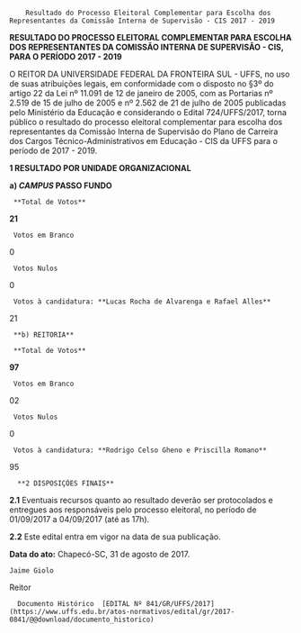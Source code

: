         Resultado do Processo Eleitoral Complementar para Escolha dos Representantes da Comissão Interna de Supervisão - CIS 2017 - 2019  

**RESULTADO DO PROCESSO ELEITORAL COMPLEMENTAR PARA ESCOLHA DOS REPRESENTANTES DA COMISSÃO INTERNA DE SUPERVISÃO - CIS,** **PARA O PERÍODO 2017 - 2019**

  

 O REITOR DA UNIVERSIDADE FEDERAL DA FRONTEIRA SUL - UFFS, no uso de suas atribuições legais, em conformidade com o disposto no §3º do artigo 22 da Lei nº 11.091 de 12 de janeiro de 2005, com as Portarias nº 2.519 de 15 de julho de 2005 e nº 2.562 de 21 de julho de 2005 publicadas pelo Ministério da Educação e considerando o Edital 724/UFFS/2017, torna público o resultado do processo eleitoral complementar para escolha dos representantes da Comissão Interna de Supervisão do Plano de Carreira dos Cargos Técnico-Administrativos em Educação - CIS da UFFS para o período de 2017 - 2019.

  

 **1 RESULTADO POR UNIDADE ORGANIZACIONAL**

 **a) *CAMPUS* PASSO FUNDO**

     **Total de Votos**

   **21**

     Votos em Branco

   0

     Votos Nulos

   0

     Votos à candidatura: **Lucas Rocha de Alvarenga e Rafael Alles**

   21

     **b) REITORIA**

     **Total de Votos**

   **97**

     Votos em Branco

   02

     Votos Nulos

   0

     Votos à candidatura: **Rodrigo Celso Gheno e Priscilla Romano**

   95

      **2 DISPOSIÇÕES FINAIS**

 **2.1** Eventuais recursos quanto ao resultado deverão ser protocolados e entregues aos responsáveis pelo processo eleitoral, no período de 01/09/2017 a 04/09/2017 (até as 17h).

 **2.2** Este edital entra em vigor na data de sua publicação.

   **Data do ato:** Chapecó-SC, 31 de agosto de 2017.   
 

    Jaime Giolo   
 Reitor 

      Documento Histórico  [EDITAL Nº 841/GR/UFFS/2017](https://www.uffs.edu.br/atos-normativos/edital/gr/2017-0841/@@download/documento_historico)     
      